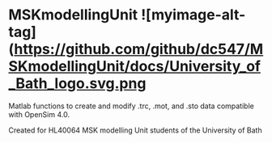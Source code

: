 # MSKmodellingUnit ![myimage-alt-tag](https://github.com/github/dc547/MSKmodellingUnit/docs/University_of_Bath_logo.svg.png 
Matlab functions to create and modify .trc, .mot, and .sto data compatible with OpenSim 4.0.

Created for HL40064 MSK modelling Unit students of the University of Bath

